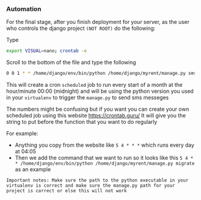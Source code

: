 ### Automation

For the final stage, after you finish deployment for your server, as the user who controls the django project `(NOT ROOT)` do the following:

Type

```bash
export VISUAL=nano; crontab -e
```

Scroll to the bottom of the file and type the following

```bash
0 0 1 * * /home/django/env/bin/python /home/django/myrent/manage.py smser
```

This will create a cron `scheduled` job to run every start of a month at the hour/minute 00:00 (midnight) and will be using the python version you used in your `virtualenv` to trigger the `manage.py` to send sms messeges

The numbers might be confusing but if you want you can create your own scheduled job using this website https://crontab.guru/
It will give you the string to put before the function that you want to do regularly

For example:

- Anything you copy from the website like `5 4 * * *` which runs every day at 04:05
- Then we add the command that we want to run so it looks like this `5 4 * * /home/django/env/bin/python /home/django/myrent/manage.py migrate` as an example

`Important notes: Make sure the path to the python executable in your virtualenv is correct and make sure the manage.py path for your project is correct or else this will not work`
